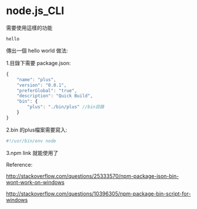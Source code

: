 node.js_CLI
===========

需要使用這樣的功能
````
hello
````
傳出一個 hello world 做法:

1.目錄下需要 package.json:
````javascript
{	
	"name": "plus",
  	"version": "0.0.1",
  	"preferGlobal": "true",
  	"description": "Quick Build",
	"bin": {
    	"plus": "./bin/plus" //bin目錄
  	}
}
````
2.bin 的plus檔案需要寫入:
````javascript
#!/usr/bin/env node
````
3.npm link 就能使用了


Reference:

http://stackoverflow.com/questions/25333570/npm-package-json-bin-wont-work-on-windows

http://stackoverflow.com/questions/10396305/npm-package-bin-script-for-windows